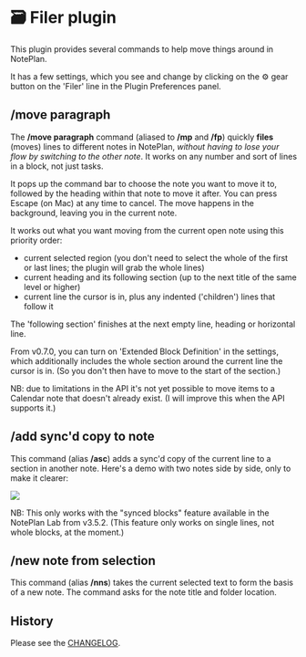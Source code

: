 # 🗃 Filer plugin
This plugin provides several commands to help move things around in NotePlan.

It has a few settings, which you see and change by clicking on the ⚙️ gear button on the 'Filer' line in the Plugin Preferences panel. 
## /move paragraph
The **/move paragraph** command (aliased to **/mp** and **/fp**) quickly **files** (moves) lines to different notes in NotePlan, _without having to lose your flow by switching to the other note_. It works on any number and sort of lines in a block, not just tasks.

It pops up the command bar to choose the note you want to move it to, followed by the heading within that note to move it after.  You can press Escape (on Mac) at any time to cancel.  The move happens in the background, leaving you in the current note.  

It works out what you want moving from the current open note using this priority order:

- current selected region (you don't need to select the whole of the first or last lines; the plugin will grab the whole lines)
- current heading and its following section (up to the next title of the same level or higher)
- current line the cursor is in, plus any indented ('children') lines that follow it

The 'following section' finishes at the next empty line, heading or horizontal line.

From v0.7.0, you can turn on 'Extended Block Definition' in the settings, which additionally includes the whole section around the current line the cursor is in. (So you don't then have to move to the start of the section.)

NB: due to limitations in the API it's not yet possible to move items to a Calendar note that doesn't already exist. (I will improve this when the API supports it.)

## /add sync'd copy to note
This command (alias **/asc**) adds a sync'd copy of the current line to a section in another note.  Here's a demo with two notes side by side, only to make it clearer:

![](add-link-line-demo-T2.gif)

NB: This only works with the "synced blocks" feature available in the NotePlan Lab from v3.5.2.  (This feature only works on single lines, not whole blocks, at the moment.)

## /new note from selection
This command (alias **/nns**) takes the current selected text to form the basis of a new note. The command asks for the note title and folder location.

## History
Please see the [CHANGELOG](CHANGELOG.md).
